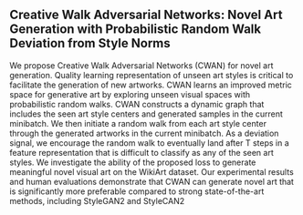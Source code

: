 ## Creative Walk Adversarial Networks: Novel Art Generation with Probabilistic Random Walk Deviation from Style Norms

We propose Creative Walk Adversarial Networks
(CWAN) for novel art generation. Quality learning representation of unseen art styles is critical to facilitate the
generation of new artworks. CWAN learns an improved
metric space for generative art by exploring unseen visual spaces with probabilistic random walks. CWAN
constructs a dynamic graph that includes the seen art
style centers and generated samples in the current minibatch. We then initiate a random walk from each art
style center through the generated artworks in the current minibatch. As a deviation signal, we encourage
the random walk to eventually land after T steps in
a feature representation that is difficult to classify as
any of the seen art styles. We investigate the ability
of the proposed loss to generate meaningful novel visual art on the WikiArt dataset. Our experimental results and human evaluations demonstrate that CWAN
can generate novel art that is significantly more preferable compared to strong state-of-the-art methods, including StyleGAN2 and StyleCAN2

